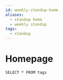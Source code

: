 ```yaml
---
id: weekly-standup-home
aliases:
  - standup home
  - weekly standup
tags:
  - standup
---
```

# Homepage

```sqlseal
SELECT * FROM tags
```
